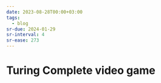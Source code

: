 ```yaml
---
date: 2023-08-28T00:00+03:00
tags:
  - blog
sr-due: 2024-01-29
sr-interval: 4
sr-ease: 273
---
```


# Turing Complete video game
